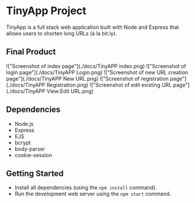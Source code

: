 # TinyApp Project

TinyApp is a full stack web application built with Node and Express that allows users to shorten long URLs (à la bit.ly).

## Final Product

!["Screenshot of index page"](./docs/TinyAPP index.png)
!["Screenshot of login page"](./docs/TinyAPP Login.png)
!["Screenshot of new URL creation page"](./docs/TinyAPP New URL.png)
!["Screenshot of registration page"](./docs/TinyAPP Registration.png)
!["Screenshot of edit existing URL page"](./docs/TinyAPP View:Edit URL.png)

## Dependencies

- Node.js
- Express
- EJS
- bcrypt
- body-parser
- cookie-session

## Getting Started

- Install all dependencies (using the `npm install` command).
- Run the development web server using the `npm start` command.
